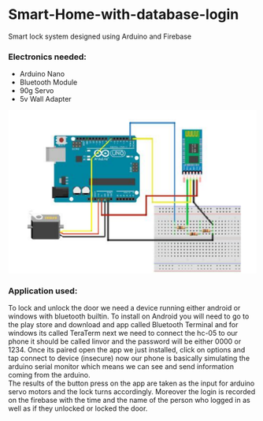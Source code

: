 # Smart-Home-with-database-login
Smart lock system designed using Arduino and Firebase

### Electronics needed:
* Arduino Nano
* Bluetooth Module
* 90g Servo
* 5v Wall Adapter

![alt text](circuit.png)

### Application used: 
To lock and unlock the door we need a device running either android or windows with bluetooth builtin.
To install on Android you will need to go to the play store and download and app called Bluetooth Terminal and for windows its called TeraTerm next we need to
connect the hc-05 to our phone it should be called linvor and the password will be either 0000 or 1234. Once its paired open the app we just installed, click on options
and tap connect to device (insecure) now our phone is basically simulating the arduino serial monitor which means we can see and send information coming from
the arduino.  
The results of the button press on the app are taken as the input for arduino servo motors and the lock turns accordingly. Moreover the login is recorded on the firebase with the time and the name of the person who logged in as well as if they unlocked or locked the door.
